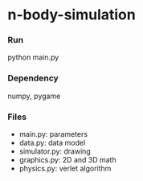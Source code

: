 # n-body-simulation
### Run
python main.py
### Dependency
numpy, pygame
### Files
- main.py: parameters
- data.py: data model
- simulator.py: drawing
- graphics.py: 2D and 3D math
- physics.py: verlet algorithm
